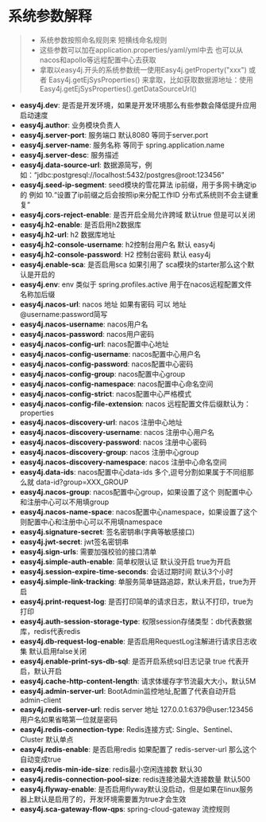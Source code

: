 # 系统参数解释

> - 系统参数按照命名规则来 短横线命名规则
> - 这些参数可以加在application.properties/yaml/yml中去 也可以从nacos和apollo等远程配置中心去获取
> - 拿取以easy4j.开头的系统参数统一使用Easy4j.getProperty("xxx") 或者 Easy4j.getEjSysProperties()
    来拿取，比如获取数据源地址：使用Easy4j.getEjSysProperties().getDataSourceUrl()
>

- **easy4j.dev**: 是否是开发环境，如果是开发环境那么有些参数会降低提升应用启动速度
- **easy4j.author**: 业务模块负责人
- **easy4j.server-port**: 服务端口 默认8080 等同于server.port
- **easy4j.server-name**: 服务名称 等同于 spring.application.name
- **easy4j.server-desc**: 服务描述
- **easy4j.data-source-url**: 数据源简写，例如：“jdbc:postgresql://localhost:5432/postgres@root:123456”
- **easy4j.seed-ip-segment**: seed模块的雪花算法 ip前缀，用于多网卡确定ip的 例如 10.“设置了ip前缀之后会按照ip来分配工作ID 分布式系统则不会主键重复”
- **easy4j.cors-reject-enable**: 是否开启全局允许跨域 默认true 但是可以关闭
- **easy4j.h2-enable**: 是否启用h2数据库
- **easy4j.h2-url**: h2 数据库地址
- **easy4j.h2-console-username**: h2控制台用户名 默认 easy4j
- **easy4j.h2-console-password**: H2 控制台密码 默认 easy4j
- **easy4j.enable-sca**: 是否启用sca 如果引用了 sca模块的starter那么这个默认是开启的
- **easy4j.env**: env 类似于 spring.profiles.active 用于在nacos远程配置文件名称加后缀
- **easy4j.nacos-url**: nacos 地址 如果有密码 可以 地址@username:password简写
- **easy4j.nacos-username**: nacos用户名
- **easy4j.nacos-password**: nacos用户密码
- **easy4j.nacos-config-url**: nacos配置中心地址
- **easy4j.nacos-config-username**: nacos配置中心用户名
- **easy4j.nacos-config-password**: nacos配置中心密码
- **easy4j.nacos-config-group**: nacos配置中心group
- **easy4j.nacos-config-namespace**: nacos配置中心命名空间
- **easy4j.nacos-config-strict**: nacos配置中心严格模式
- **easy4j.nacos-config-file-extension**: nacos 远程配置文件后缀默认为：properties
- **easy4j.nacos-discovery-url**: nacos 注册中心地址
- **easy4j.nacos-discovery-username**: nacos 注册中心用户名
- **easy4j.nacos-discovery-password**: nacos 注册中心密码
- **easy4j.nacos-discovery-group**: nacos 注册中心group
- **easy4j.nacos-discovery-namespace**: nacos 注册中心命名空间
- **easy4j.data-ids**: nacos配置中心data-ids 多个,逗号分割如果属于不同组那么就 data-id?group=XXX_GROUP
- **easy4j.nacos-group**: nacos配置中心group，如果设置了这个 则配置中心和注册中心可以不用填group
- **easy4j.nacos-name-space**: nacos配置中心namespace，如果设置了这个 则配置中心和注册中心可以不用填namespace
- **easy4j.signature-secret**: 签名密钥串(字典等敏感接口)
- **easy4j.jwt-secret**: jwt签名密钥串
- **easy4j.sign-urls**: 需要加强校验的接口清单
- **easy4j.simple-auth-enable**: 简单权限认证 默认没开启 true为开启
- **easy4j.session-expire-time-seconds**: 会话过期时间 默认3个小时
- **easy4j.simple-link-tracking**: 单服务简单链路追踪，默认未开启，true为开启
- **easy4j.print-request-log**: 是否打印简单的请求日志，默认不打印，true为打印
- **easy4j.auth-session-storage-type**: 权限session存储类型：db代表数据库，redis代表redis
- **easy4j.db-request-log-enable**: 是否启用RequestLog注解进行请求日志收集 默认启用false关闭
- **easy4j.enable-print-sys-db-sql**: 是否开启系统sql日志记录 true 代表开启，默认开启
- **easy4j.cache-http-content-length**: 请求体缓存字节流最大大小，默认5M
- **easy4j.admin-server-url**: BootAdmin监控地址,配置了代表自动开启admin-client
- **easy4j.redis-server-url**: redis server 地址 127.0.0.1:6379@user:123456 用户名如果省略第一位就是密码
- **easy4j.redis-connection-type**: Redis连接方式: Single、Sentinel、Cluster 默认单点
- **easy4j.redis-enable**: 是否启用redis 如果配置了 redis-server-url 那么这个自动变成true
- **easy4j.redis-min-ide-size**: redis最小空闲连接数 默认30
- **easy4j.redis-connection-pool-size**: redis连接池最大连接数量 默认500
- **easy4j.flyway-enable**: 是否启用flyway默认没启动，但是如果在linux服务器上默认是启用了的，开发环境需要置为true才会生效
- **easy4j.sca-gateway-flow-qps**: spring-cloud-gateway 流控规则